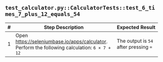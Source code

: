 ``test_calculator.py::CalculatorTests::test_6_times_7_plus_12_equals_54``
---
| # | Step Description | Expected Result |
| - | ---------------- | --------------- |
| 1 | Open https://seleniumbase.io/apps/calculator. <br /> Perform the following calculation: ``6 × 7 + 12`` | The output is ``54`` after pressing ``=`` |
